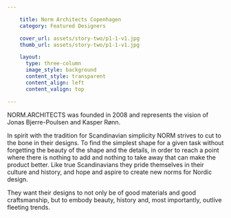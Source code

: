 ```yaml
---

    title: Norm Architects Copenhagen
    category: Featured Designers

    cover_url: assets/story-two/p1-1-v1.jpg
    thumb_url: assets/story-two/p1-1-v1.jpg

    layout:
      type: three-column
      image_style: background
      content_style: transparent
      content_align: left
      content_valign: top

---
```


NORM.ARCHITECTS was founded in 2008 and represents the vision of Jonas Bjerre-Poulsen and Kasper Rønn.

In spirit with the tradition for Scandinavian simplicity NORM strives to cut to the bone in their designs. To find the simplest shape for a given task without forgetting the beauty of the shape and the details, in order to reach a point where there is nothing to add and nothing to take away that can make the product better. Like true Scandinavians they pride themselves in their culture and history, and hope and aspire to create new norms for Nordic design.

They want their designs to not only be of good materials and good craftsmanship, but to embody beauty, history and, most importantly, outlive fleeting trends.
